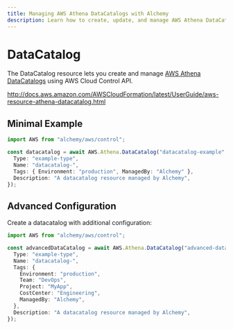 ```yaml
---
title: Managing AWS Athena DataCatalogs with Alchemy
description: Learn how to create, update, and manage AWS Athena DataCatalogs using Alchemy Cloud Control.
---
```


# DataCatalog

The DataCatalog resource lets you create and manage [AWS Athena DataCatalogs](https://docs.aws.amazon.com/athena/latest/userguide/) using AWS Cloud Control API.

http://docs.aws.amazon.com/AWSCloudFormation/latest/UserGuide/aws-resource-athena-datacatalog.html

## Minimal Example

```ts
import AWS from "alchemy/aws/control";

const datacatalog = await AWS.Athena.DataCatalog("datacatalog-example", {
  Type: "example-type",
  Name: "datacatalog-",
  Tags: { Environment: "production", ManagedBy: "Alchemy" },
  Description: "A datacatalog resource managed by Alchemy",
});
```

## Advanced Configuration

Create a datacatalog with additional configuration:

```ts
import AWS from "alchemy/aws/control";

const advancedDataCatalog = await AWS.Athena.DataCatalog("advanced-datacatalog", {
  Type: "example-type",
  Name: "datacatalog-",
  Tags: {
    Environment: "production",
    Team: "DevOps",
    Project: "MyApp",
    CostCenter: "Engineering",
    ManagedBy: "Alchemy",
  },
  Description: "A datacatalog resource managed by Alchemy",
});
```

